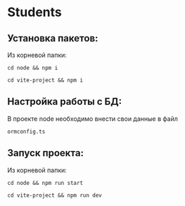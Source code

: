 # Students

## Установка пакетов:

Из корневой папки:

`cd node && npm i`

`cd vite-project && npm i`

## Настройка работы с БД:

В проекте node необходимо внести свои данные в файл 

`ormconfig.ts`


## Запуск проекта:

Из корневой папки:

`cd node && npm run start`

`cd vite-project && npm run dev`

